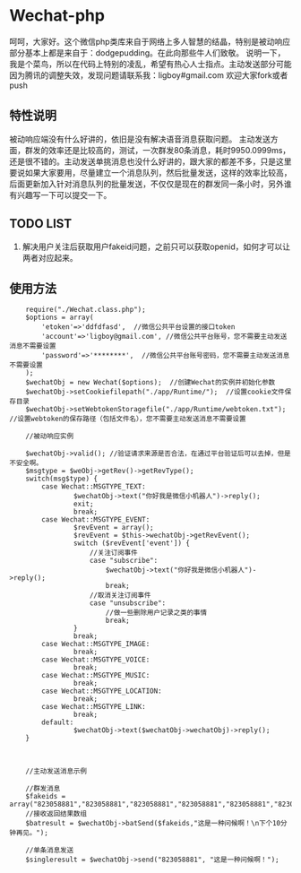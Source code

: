 Wechat-php
==============
呵呵，大家好。这个微信php类库来自于网络上多人智慧的结晶，特别是被动响应部分基本上都是来自于：dodgepudding。在此向那些牛人们致敬。 说明一下，我是个菜鸟，所以在代码上特别的凌乱，希望有热心人士指点。主动发送部分可能因为腾讯的调整失效，发现问题请联系我：ligboy#gmail.com
欢迎大家fork或者push

特性说明
--------
被动响应端没有什么好讲的，依旧是没有解决语音消息获取问题。
主动发送方面，群发的效率还是比较高的，测试，一次群发80条消息，耗时9950.0999ms，还是很不错的。主动发送单挑消息也没什么好讲的，跟大家的都差不多，只是这里要说如果大家要用，尽量建立一个消息队列，然后批量发送，这样的效率比较高，后面更新加入针对消息队列的批量发送，不仅仅是现在的群发同一条小时，另外谁有兴趣写一下可以提交一下。

TODO LIST
--------
1. 解决用户关注后获取用户fakeid问题，之前只可以获取openid，如何才可以让两者对应起来。

使用方法
--------
        require("./Wechat.class.php");
        $options = array(
            'etoken'=>'ddfdfasd',  //微信公共平台设置的接口token
            'account'=>'ligboy@gmail.com', //微信公共平台账号，您不需要主动发送消息不需要设置
            'password'=>'********',  //微信公共平台账号密码，您不需要主动发送消息不需要设置
        );
        $wechatObj = new Wechat($options);  //创建Wechat的实例并初始化参数
        $wechatObj->setCookiefilepath("./app/Runtime/");  //设置cookie文件保存目录
        $wechatObj->setWebtokenStoragefile("./app/Runtime/webtoken.txt");  //设置webtoken的保存路径（包括文件名），您不需要主动发送消息不需要设置

        //被动响应实例

        $wechatObj->valid(); //验证请求来源是否合法，在通过平台验证后可以去掉，但是不安全啊。
        $msgtype = $weObj->getRev()->getRevType();
        switch(msg$type) {
            case Wechat::MSGTYPE_TEXT:
                    $wechatObj->text("你好我是微信小机器人")->reply();
                    exit;
                    break;
            case Wechat::MSGTYPE_EVENT:
                    $revEvent = array();
                    $revEvent = $this->wechatObj->getRevEvent();
                    switch ($revEvent['event']) {
                        //关注订阅事件
                        case "subscribe":
                            $wechatObj->text("你好我是微信小机器人")->reply();
                            break;
                        //取消关注订阅事件
                        case "unsubscribe":
                            //做一些删除用户记录之类的事情
                            break;
                    }
                    break;
            case Wechat::MSGTYPE_IMAGE:
                    break;
            case Wechat::MSGTYPE_VOICE:
                    break;
            case Wechat::MSGTYPE_MUSIC:
                    break;
            case Wechat::MSGTYPE_LOCATION:
                    break;
            case Wechat::MSGTYPE_LINK:
                    break;
            default:
                    $wechatObj->text($wechatObj->wechatObj)->reply();
        }



        //主动发送消息示例

        //群发消息
        $fakeids = array("823058881","823058881","823058881","823058881","823058881","823058881","823058881","823058881","823058881","823058881","823058881","823058881","823058881","823058881","823058881","823058881","823058881","823058881","823058881","823058881","823058881","823058881","823058881","823058881","823058881","823058881","823058881","823058881","823058881","823058881","823058881","823058881","823058881","823058881","823058881","823058881","823058881","823058881","823058881","823058881","823058881","823058881","823058881","823058881","823058881","823058881","823058881","823058881","823058881","823058881","823058881","823058881","823058881","823058881","823058881","823058881","823058881","823058881","823058881","823058881","823058881","823058881","823058881","823058881","823058881","823058881","823058881","823058881","823058881","823058881","823058881","823058881","823058881","823058881","823058881","823058881","823058881","823058881","823058881","823058881","823058881","823058881","823058881","823058881","823058881","823058881","823058881","823058881");
        //接收返回结果数组
        $batresult = $wechatObj->batSend($fakeids,"这是一种问候啊！\n下个10分钟再见。");

        //单条消息发送
        $singleresult = $wechatObj->send("823058881", "这是一种问候啊！");

